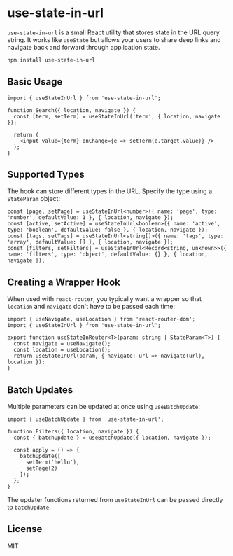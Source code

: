 # use-state-in-url

`use-state-in-url` is a small React utility that stores state in the URL query string. It works like `useState` but allows your users to share deep links and navigate back and forward through application state.

```bash
npm install use-state-in-url
```

## Basic Usage

```tsx
import { useStateInUrl } from 'use-state-in-url';

function Search({ location, navigate }) {
  const [term, setTerm] = useStateInUrl('term', { location, navigate });

  return (
    <input value={term} onChange={e => setTerm(e.target.value)} />
  );
}
```

## Supported Types

The hook can store different types in the URL. Specify the type using a `StateParam` object:

```tsx
const [page, setPage] = useStateInUrl<number>({ name: 'page', type: 'number', defaultValue: 1 }, { location, navigate });
const [active, setActive] = useStateInUrl<boolean>({ name: 'active', type: 'boolean', defaultValue: false }, { location, navigate });
const [tags, setTags] = useStateInUrl<string[]>({ name: 'tags', type: 'array', defaultValue: [] }, { location, navigate });
const [filters, setFilters] = useStateInUrl<Record<string, unknown>>({ name: 'filters', type: 'object', defaultValue: {} }, { location, navigate });
```

## Creating a Wrapper Hook

When used with `react-router`, you typically want a wrapper so that `location` and `navigate` don't have to be passed each time:

```tsx
import { useNavigate, useLocation } from 'react-router-dom';
import { useStateInUrl } from 'use-state-in-url';

export function useStateInRouter<T>(param: string | StateParam<T>) {
  const navigate = useNavigate();
  const location = useLocation();
  return useStateInUrl(param, { navigate: url => navigate(url), location });
}
```

## Batch Updates

Multiple parameters can be updated at once using `useBatchUpdate`:

```tsx
import { useBatchUpdate } from 'use-state-in-url';

function Filters({ location, navigate }) {
  const { batchUpdate } = useBatchUpdate({ location, navigate });

  const apply = () => {
    batchUpdate([
      setTerm('hello'),
      setPage(2)
    ]);
  };
}
```

The updater functions returned from `useStateInUrl` can be passed directly to `batchUpdate`.

## License

MIT
